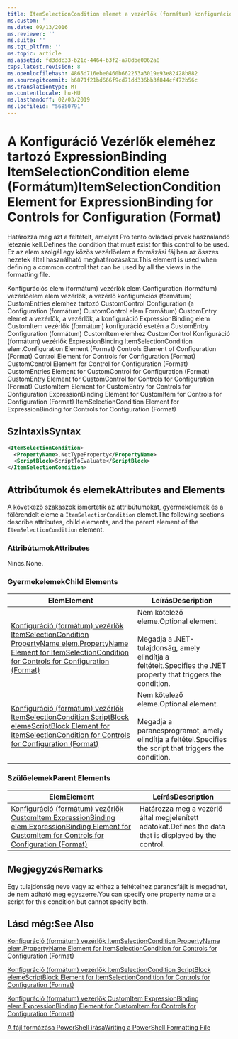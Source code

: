 ```yaml
---
title: ItemSelectionCondition elemet a vezérlők (formátum) konfiguráció ExpressionBinding |} A Microsoft Docs
ms.custom: ''
ms.date: 09/13/2016
ms.reviewer: ''
ms.suite: ''
ms.tgt_pltfrm: ''
ms.topic: article
ms.assetid: fd3ddc33-b21c-4464-b3f2-a78dbe0062a8
caps.latest.revision: 8
ms.openlocfilehash: 4865d716ebe0460b662253a3019e93e82428b882
ms.sourcegitcommit: b6871f21bd666f9cd71dd336bb3f844cf472b56c
ms.translationtype: MT
ms.contentlocale: hu-HU
ms.lasthandoff: 02/03/2019
ms.locfileid: "56850791"
---
```

# <a name="itemselectioncondition-element-for-expressionbinding-for-controls-for-configuration-format"></a><span data-ttu-id="1713b-102">A Konfiguráció Vezérlők eleméhez tartozó ExpressionBinding ItemSelectionCondition eleme (Formátum)</span><span class="sxs-lookup"><span data-stu-id="1713b-102">ItemSelectionCondition Element for ExpressionBinding for Controls for Configuration (Format)</span></span>

<span data-ttu-id="1713b-103">Határozza meg azt a feltételt, amelyet Pro tento ovládací prvek használandó léteznie kell.</span><span class="sxs-lookup"><span data-stu-id="1713b-103">Defines the condition that must exist for this control to be used.</span></span> <span data-ttu-id="1713b-104">Ez az elem szolgál egy közös vezérlőelem a formázási fájlban az összes nézetek által használható meghatározásakor.</span><span class="sxs-lookup"><span data-stu-id="1713b-104">This element is used when defining a common control that can be used by all the views in the formatting file.</span></span>

<span data-ttu-id="1713b-105">Konfigurációs elem (formátum) vezérlők elem Configuration (formátum) vezérlőelem elem vezérlők, a vezérlő konfigurációs (formátum) CustomEntries elemhez tartozó CustomControl Configuration (a Configuration (formátum) CustomControl elem Formátum) CustomEntry elemet a vezérlők, a vezérlők, a konfiguráció ExpressionBinding elem CustomItem vezérlők (formátum) konfiguráció esetén a CustomEntry Configuration (formátum) CustomItem elemhez CustomControl Konfiguráció (formátum) vezérlők ExpressionBinding ItemSelectionCondition elem.</span><span class="sxs-lookup"><span data-stu-id="1713b-105">Configuration Element (Format) Controls Element of Configuration (Format) Control Element for Controls for Configuration (Format) CustomControl Element for Control for Configuration (Format) CustomEntries Element for CustomControl for Configuration (Format) CustomEntry Element for CustomControl for Controls for Configuration (Format) CustomItem Element for CustomEntry for Controls for Configuration ExpressionBinding Element for CustomItem for Controls for Configuration (Format) ItemSelectionCondition Element for ExpressionBinding for Controls for Configuration (Format)</span></span>

## <a name="syntax"></a><span data-ttu-id="1713b-106">Szintaxis</span><span class="sxs-lookup"><span data-stu-id="1713b-106">Syntax</span></span>

```xml
<ItemSelectionCondition>
  <PropertyName>.NetTypeProperty</PropertyName>
  <ScriptBlock>ScriptToEvaluate</ScriptBlock>
</ItemSelectionCondition>
```

## <a name="attributes-and-elements"></a><span data-ttu-id="1713b-107">Attribútumok és elemek</span><span class="sxs-lookup"><span data-stu-id="1713b-107">Attributes and Elements</span></span>

<span data-ttu-id="1713b-108">A következő szakaszok ismertetik az attribútumokat, gyermekelemek és a fölérendelt eleme a `ItemSelectionCondition` elemet.</span><span class="sxs-lookup"><span data-stu-id="1713b-108">The following sections describe attributes, child elements, and the parent element of the `ItemSelectionCondition` element.</span></span>

### <a name="attributes"></a><span data-ttu-id="1713b-109">Attribútumok</span><span class="sxs-lookup"><span data-stu-id="1713b-109">Attributes</span></span>

<span data-ttu-id="1713b-110">Nincs.</span><span class="sxs-lookup"><span data-stu-id="1713b-110">None.</span></span>

### <a name="child-elements"></a><span data-ttu-id="1713b-111">Gyermekelemek</span><span class="sxs-lookup"><span data-stu-id="1713b-111">Child Elements</span></span>

|<span data-ttu-id="1713b-112">Elem</span><span class="sxs-lookup"><span data-stu-id="1713b-112">Element</span></span>|<span data-ttu-id="1713b-113">Leírás</span><span class="sxs-lookup"><span data-stu-id="1713b-113">Description</span></span>|
|-------------|-----------------|
|[<span data-ttu-id="1713b-114">Konfiguráció (formátum) vezérlők ItemSelectionCondition PropertyName elem.</span><span class="sxs-lookup"><span data-stu-id="1713b-114">PropertyName Element for ItemSelectionCondition for Controls for Configuration (Format)</span></span>](./propertyname-element-for-itemseclectioncondition-for-controls-for-configuration-format.md)|<span data-ttu-id="1713b-115">Nem kötelező eleme.</span><span class="sxs-lookup"><span data-stu-id="1713b-115">Optional element.</span></span><br /><br /> <span data-ttu-id="1713b-116">Megadja a .NET-tulajdonság, amely elindítja a feltételt.</span><span class="sxs-lookup"><span data-stu-id="1713b-116">Specifies the .NET property that triggers the condition.</span></span>|
|[<span data-ttu-id="1713b-117">Konfiguráció (formátum) vezérlők ItemSelectionCondition ScriptBlock eleme</span><span class="sxs-lookup"><span data-stu-id="1713b-117">ScriptBlock Element for ItemSelectionCondition for Controls for Configuration (Format)</span></span>](./scriptblock-element-for-itemseclectioncondition-for-controls-for-configuration-format.md)|<span data-ttu-id="1713b-118">Nem kötelező eleme.</span><span class="sxs-lookup"><span data-stu-id="1713b-118">Optional element.</span></span><br /><br /> <span data-ttu-id="1713b-119">Megadja a parancsprogramot, amely elindítja a feltétel.</span><span class="sxs-lookup"><span data-stu-id="1713b-119">Specifies the script that triggers the condition.</span></span>|

### <a name="parent-elements"></a><span data-ttu-id="1713b-120">Szülőelemek</span><span class="sxs-lookup"><span data-stu-id="1713b-120">Parent Elements</span></span>

|<span data-ttu-id="1713b-121">Elem</span><span class="sxs-lookup"><span data-stu-id="1713b-121">Element</span></span>|<span data-ttu-id="1713b-122">Leírás</span><span class="sxs-lookup"><span data-stu-id="1713b-122">Description</span></span>|
|-------------|-----------------|
|[<span data-ttu-id="1713b-123">Konfiguráció (formátum) vezérlők CustomItem ExpressionBinding elem.</span><span class="sxs-lookup"><span data-stu-id="1713b-123">ExpressionBinding Element for CustomItem for Controls for Configuration (Format)</span></span>](./expressionbinding-element-for-customitem-for-controls-for-configuration-format.md)|<span data-ttu-id="1713b-124">Határozza meg a vezérlő által megjelenített adatokat.</span><span class="sxs-lookup"><span data-stu-id="1713b-124">Defines the data that is displayed by the control.</span></span>|

## <a name="remarks"></a><span data-ttu-id="1713b-125">Megjegyzés</span><span class="sxs-lookup"><span data-stu-id="1713b-125">Remarks</span></span>

<span data-ttu-id="1713b-126">Egy tulajdonság neve vagy az ehhez a feltételhez parancsfájlt is megadhat, de nem adható meg egyszerre.</span><span class="sxs-lookup"><span data-stu-id="1713b-126">You can specify one property name or a script for this condition but cannot specify both.</span></span>

## <a name="see-also"></a><span data-ttu-id="1713b-127">Lásd még:</span><span class="sxs-lookup"><span data-stu-id="1713b-127">See Also</span></span>

[<span data-ttu-id="1713b-128">Konfiguráció (formátum) vezérlők ItemSelectionCondition PropertyName elem.</span><span class="sxs-lookup"><span data-stu-id="1713b-128">PropertyName Element for ItemSelectionCondition for Controls for Configuration (Format)</span></span>](./propertyname-element-for-itemseclectioncondition-for-controls-for-configuration-format.md)

[<span data-ttu-id="1713b-129">Konfiguráció (formátum) vezérlők ItemSelectionCondition ScriptBlock eleme</span><span class="sxs-lookup"><span data-stu-id="1713b-129">ScriptBlock Element for ItemSelectionCondition for Controls for Configuration (Format)</span></span>](./scriptblock-element-for-itemseclectioncondition-for-controls-for-configuration-format.md)

[<span data-ttu-id="1713b-130">Konfiguráció (formátum) vezérlők CustomItem ExpressionBinding elem.</span><span class="sxs-lookup"><span data-stu-id="1713b-130">ExpressionBinding Element for CustomItem for Controls for Configuration (Format)</span></span>](./expressionbinding-element-for-customitem-for-controls-for-configuration-format.md)

[<span data-ttu-id="1713b-131">A fájl formázása PowerShell írása</span><span class="sxs-lookup"><span data-stu-id="1713b-131">Writing a PowerShell Formatting File</span></span>](./writing-a-powershell-formatting-file.md)
